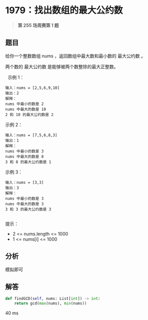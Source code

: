 # 1979：找出数组的最大公约数


> **第 255 场周赛第 1 题**

## 题目

给你一个整数数组 nums ，返回数组中最大数和最小数的 最大公约数 。

两个数的 最大公约数 是能够被两个数整除的最大正整数。

 
示例 1：

    输入：nums = [2,5,6,9,10]
    输出：2
    解释：
    nums 中最小的数是 2
    nums 中最大的数是 10
    2 和 10 的最大公约数是 2
示例 2：

    输入：nums = [7,5,6,8,3]
    输出：1
    解释：
    nums 中最小的数是 3
    nums 中最大的数是 8
    3 和 8 的最大公约数是 1
示例 3：

    输入：nums = [3,3]
    输出：3
    解释：
    nums 中最小的数是 3
    nums 中最大的数是 3
    3 和 3 的最大公约数是 3
     

提示：
- 2 <= nums.length <= 1000
- 1 <= nums[i] <= 1000

 

## 分析

模拟即可

## 解答

```python
def findGCD(self, nums: List[int]) -> int:
    return gcd(max(nums), min(nums))
```
40 ms

